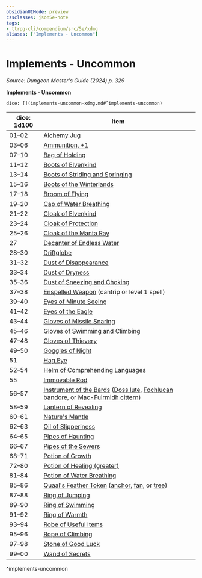 ```yaml
---
obsidianUIMode: preview
cssclasses: json5e-note
tags:
- ttrpg-cli/compendium/src/5e/xdmg
aliases: ["Implements - Uncommon"]
---
```

# Implements - Uncommon
*Source: Dungeon Master's Guide (2024) p. 329* 

**Implements - Uncommon**

`dice: [](implements-uncommon-xdmg.md#^implements-uncommon)`

| dice: 1d100 | Item |
|-------------|------|
| 01–02 | [Alchemy Jug](3-Mechanics/CLI/items/alchemy-jug-xdmg.md) |
| 03–06 | [Ammunition, +1](3-Mechanics/CLI/items/1-ammunition-xdmg.md) |
| 07–10 | [Bag of Holding](3-Mechanics/CLI/items/bag-of-holding-xdmg.md) |
| 11–12 | [Boots of Elvenkind](3-Mechanics/CLI/items/boots-of-elvenkind-xdmg.md) |
| 13–14 | [Boots of Striding and Springing](3-Mechanics/CLI/items/boots-of-striding-and-springing-xdmg.md) |
| 15–16 | [Boots of the Winterlands](3-Mechanics/CLI/items/boots-of-the-winterlands-xdmg.md) |
| 17–18 | [Broom of Flying](3-Mechanics/CLI/items/broom-of-flying-xdmg.md) |
| 19–20 | [Cap of Water Breathing](3-Mechanics/CLI/items/cap-of-water-breathing-xdmg.md) |
| 21–22 | [Cloak of Elvenkind](3-Mechanics/CLI/items/cloak-of-elvenkind-xdmg.md) |
| 23–24 | [Cloak of Protection](3-Mechanics/CLI/items/cloak-of-protection-xdmg.md) |
| 25–26 | [Cloak of the Manta Ray](3-Mechanics/CLI/items/cloak-of-the-manta-ray-xdmg.md) |
| 27 | [Decanter of Endless Water](3-Mechanics/CLI/items/decanter-of-endless-water-xdmg.md) |
| 28–30 | [Driftglobe](3-Mechanics/CLI/items/driftglobe-xdmg.md) |
| 31–32 | [Dust of Disappearance](3-Mechanics/CLI/items/dust-of-disappearance-xdmg.md) |
| 33–34 | [Dust of Dryness](3-Mechanics/CLI/items/dust-of-dryness-xdmg.md) |
| 35–36 | [Dust of Sneezing and Choking](3-Mechanics/CLI/items/dust-of-sneezing-and-choking-xdmg.md) |
| 37–38 | [Enspelled Weapon](3-Mechanics/CLI/items/enspelled-weapon-xdmg.md) (cantrip or level 1 spell) |
| 39–40 | [Eyes of Minute Seeing](3-Mechanics/CLI/items/eyes-of-minute-seeing-xdmg.md) |
| 41–42 | [Eyes of the Eagle](3-Mechanics/CLI/items/eyes-of-the-eagle-xdmg.md) |
| 43–44 | [Gloves of Missile Snaring](3-Mechanics/CLI/items/gloves-of-missile-snaring-xdmg.md) |
| 45–46 | [Gloves of Swimming and Climbing](3-Mechanics/CLI/items/gloves-of-swimming-and-climbing-xdmg.md) |
| 47–48 | [Gloves of Thievery](3-Mechanics/CLI/items/gloves-of-thievery-xdmg.md) |
| 49–50 | [Goggles of Night](3-Mechanics/CLI/items/goggles-of-night-xdmg.md) |
| 51 | [Hag Eye](3-Mechanics/CLI/items/hag-eye-xdmg.md) |
| 52–54 | [Helm of Comprehending Languages](3-Mechanics/CLI/items/helm-of-comprehending-languages-xdmg.md) |
| 55 | [Immovable Rod](3-Mechanics/CLI/items/immovable-rod-xdmg.md) |
| 56–57 | [Instrument of the Bards](3-Mechanics/CLI/items/instrument-of-the-bards-xdmg.md) ([Doss lute](3-Mechanics/CLI/items/instrument-of-the-bards-doss-lute-xdmg.md), [Fochlucan bandore](3-Mechanics/CLI/items/instrument-of-the-bards-fochlucan-bandore-xdmg.md), or [Mac-Fuirmidh cittern](3-Mechanics/CLI/items/instrument-of-the-bards-mac-fuirmidh-cittern-xdmg.md)) |
| 58–59 | [Lantern of Revealing](3-Mechanics/CLI/items/lantern-of-revealing-xdmg.md) |
| 60–61 | [Nature's Mantle](3-Mechanics/CLI/items/natures-mantle-xdmg.md) |
| 62–63 | [Oil of Slipperiness](3-Mechanics/CLI/items/oil-of-slipperiness-xdmg.md) |
| 64–65 | [Pipes of Haunting](3-Mechanics/CLI/items/pipes-of-haunting-xdmg.md) |
| 66–67 | [Pipes of the Sewers](3-Mechanics/CLI/items/pipes-of-the-sewers-xdmg.md) |
| 68–71 | [Potion of Growth](3-Mechanics/CLI/items/potion-of-growth-xdmg.md) |
| 72–80 | [Potion of Healing (greater)](3-Mechanics/CLI/items/potion-of-greater-healing-xdmg.md) |
| 81–84 | [Potion of Water Breathing](3-Mechanics/CLI/items/potion-of-water-breathing-xdmg.md) |
| 85–86 | [Quaal's Feather Token](3-Mechanics/CLI/items/quaals-feather-token-xdmg.md) ([anchor](3-Mechanics/CLI/items/quaals-feather-token-anchor-xdmg.md), [fan](3-Mechanics/CLI/items/quaals-feather-token-fan-xdmg.md), or [tree](3-Mechanics/CLI/items/quaals-feather-token-tree-xdmg.md)) |
| 87–88 | [Ring of Jumping](3-Mechanics/CLI/items/ring-of-jumping-xdmg.md) |
| 89–90 | [Ring of Swimming](3-Mechanics/CLI/items/ring-of-swimming-xdmg.md) |
| 91–92 | [Ring of Warmth](3-Mechanics/CLI/items/ring-of-warmth-xdmg.md) |
| 93–94 | [Robe of Useful Items](3-Mechanics/CLI/items/robe-of-useful-items-xdmg.md) |
| 95–96 | [Rope of Climbing](3-Mechanics/CLI/items/rope-of-climbing-xdmg.md) |
| 97–98 | [Stone of Good Luck](3-Mechanics/CLI/items/stone-of-good-luck-xdmg.md) |
| 99–00 | [Wand of Secrets](3-Mechanics/CLI/items/wand-of-secrets-xdmg.md) |
^implements-uncommon
